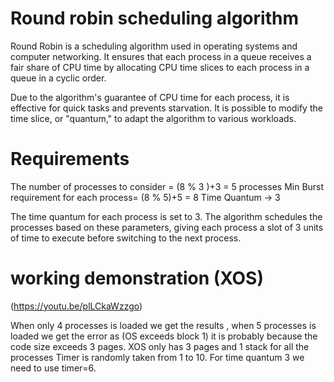 # Round robin scheduling algorithm

Round Robin is a scheduling algorithm used in operating systems and computer networking. It ensures that each process in a queue receives a fair share of CPU time by allocating CPU time slices to each process in a queue in a cyclic order. 

Due to the algorithm's guarantee of CPU time for each process, it is effective for quick tasks and prevents starvation. 
It is possible to modify the time slice, or "quantum," to adapt the algorithm to various workloads.

# Requirements
The number of processes to consider = (8 % 3 )+3 = 5 processes
Min Burst requirement for each process= (8 % 5)+5 = 8
Time Quantum -> 3

The time quantum for each process is set to 3. The algorithm schedules the processes based on
these parameters, giving each process a slot of 3 units of time to execute before switching to the
next process.

# working demonstration (XOS)
(https://youtu.be/plLCkaWzzgo)

When only 4 processes is loaded we get the results , when 5 processes is loaded we get the error
as (OS exceeds block 1) it is probably because the code size exceeds 3 pages. 
XOS only has 3 pages and 1 stack for all the processes Timer is randomly taken from 1 to 10. 
For time quantum 3 we need to use timer=6.
